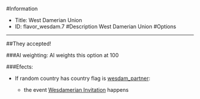 #Information
 - Title: West Damerian Union
 - ID: flavor_wesdam.7
#Description
West Damerian Union
#Options

___
##They accepted!

###AI weighting:
AI weights this option at 100


###Efects:<ul><li>If random country has country flag is [wesdam_partner](../flags/wesdam_partner.md):</li><ul><li>the event [Wesdamerian Invitation](../events/wesdamerian_invitation.md) happens</li></ul></ul>

